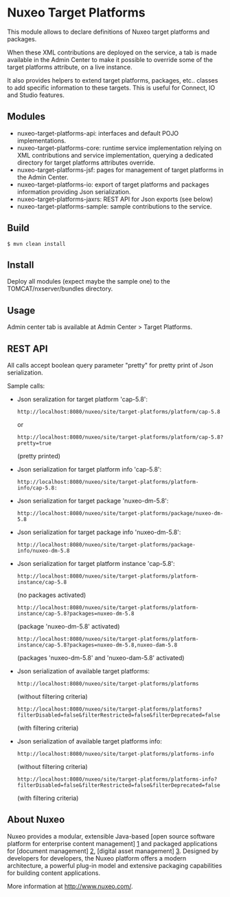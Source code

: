 # Nuxeo Target Platforms

This module allows to declare definitions of Nuxeo target platforms
and packages.

When these XML contributions are deployed on the service, a tab is
made available in the Admin Center to make it possible to override
some of the target platforms attribute, on a live instance.

It also provides helpers to extend target platforms, packages,
etc.. classes to add specific information to these targets. This is
useful for Connect, IO and Studio features.

## Modules

- nuxeo-target-platforms-api: interfaces and default POJO
  implementations.
- nuxeo-target-platforms-core: runtime service implementation relying
  on XML contributions and service implementation, querying a dedicated
  directory for target platforms attributes override.
- nuxeo-target-platforms-jsf: pages for management of target platforms
  in the Admin Center.
- nuxeo-target-platforms-io: export of target platforms and packages
  information providing Json serialization.
- nuxeo-target-platforms-jaxrs: REST API for Json exports (see below)
- nuxeo-target-platforms-sample: sample contributions to the service.

## Build

    $ mvn clean install

## Install

Deploy all modules (expect maybe the sample one) to the
TOMCAT/nxserver/bundles directory.

## Usage

Admin center tab is available at Admin Center > Target Platforms.

## REST API

All calls accept boolean query parameter "pretty" for pretty print of
Json serialization.

Sample calls:

- Json seralization for target platform 'cap-5.8':

      http://localhost:8080/nuxeo/site/target-platforms/platform/cap-5.8

  or

      http://localhost:8080/nuxeo/site/target-platforms/platform/cap-5.8?pretty=true

  (pretty printed)

- Json serialization for target platform info 'cap-5.8':

      http://localhost:8080/nuxeo/site/target-platforms/platform-info/cap-5.8:

- Json serialization for target package 'nuxeo-dm-5.8':

      http://localhost:8080/nuxeo/site/target-platforms/package/nuxeo-dm-5.8

- Json serialization for target package info 'nuxeo-dm-5.8':

      http://localhost:8080/nuxeo/site/target-platforms/package-info/nuxeo-dm-5.8

- Json serialization for target platform instance 'cap-5.8':

      http://localhost:8080/nuxeo/site/target-platforms/platform-instance/cap-5.8

  (no packages activated)

      http://localhost:8080/nuxeo/site/target-platforms/platform-instance/cap-5.8?packages=nuxeo-dm-5.8

  (package 'nuxeo-dm-5.8' activated)

      http://localhost:8080/nuxeo/site/target-platforms/platform-instance/cap-5.8?packages=nuxeo-dm-5.8,nuxeo-dam-5.8

  (packages 'nuxeo-dm-5.8' and 'nuxeo-dam-5.8' activated)

- Json serialization of available target platforms:

      http://localhost:8080/nuxeo/site/target-platforms/platforms

   (without filtering criteria)

      http://localhost:8080/nuxeo/site/target-platforms/platforms?filterDisabled=false&filterRestricted=false&filterDeprecated=false

   (with filtering criteria)

- Json serialization of available target platforms info:

      http://localhost:8080/nuxeo/site/target-platforms/platforms-info

   (without filtering criteria)

      http://localhost:8080/nuxeo/site/target-platforms/platforms-info?filterDisabled=false&filterRestricted=false&filterDeprecated=false

   (with filtering criteria)

## About Nuxeo

Nuxeo provides a modular, extensible Java-based [open source software
platform for enterprise content management] [1] and packaged
applications for [document management] [2], [digital asset management]
[3]. Designed by developers for developers, the Nuxeo platform offers
a modern architecture, a powerful plug-in model and extensive
packaging capabilities for building content applications.

[1]: http://www.nuxeo.com/en/products/ep
[2]: http://www.nuxeo.com/en/products/document-management
[3]: http://www.nuxeo.com/en/products/dam

More information at <http://www.nuxeo.com/>.